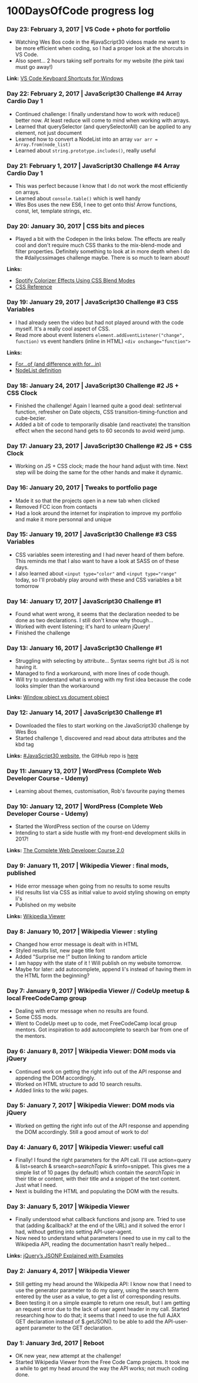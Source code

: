 # 100DaysOfCode progress log

### Day 23: February 3, 2017 | VS Code + photo for portfolio

* Watching Wes Bos code in the #javaScript30 videos made me want to be more efficient when coding, so I had a proper look at the shorcuts in VS Code.
* Also spent... 2 hours taking self portraits for my website (the pink taxi must go away!)

**Link:** [VS Code Keyboard Shortcuts for Windows](https://code.visualstudio.com/shortcuts/keyboard-shortcuts-windows.pdf)

### Day 22: February 2, 2017 | JavaScript30 Challenge #4 Array Cardio Day 1

* Continued challenge: I finally understand how to work with reduce() better now. At least reduce will come to mind when working with arrays.
* Learned that querySelector (and querySelectorAll) can be applied to any element, not just document
* Learned how to convert a NodeList into an array `var arr = Array.from(node_list)`
* Learned about `string.prototype.includes()`, really useful

### Day 21: February 1, 2017 | JavaScript30 Challenge #4 Array Cardio Day 1

* This was perfect because I know that I do not work the most efficiently on arrays.
* Learned about `console.table()` which is well handy
* Wes Bos uses the new ES6, I nee to get onto this! Arrow functions, const, let, template strings, etc.

### Day 20: January 30, 2017 | CSS bits and pieces

* Played a bit with the Codepen in the links below. The effects are really cool and don't require much CSS thanks to the mix-blend-mode and filter properties. Definitely something to look at in more depth when I do the #dailycssimages challenge maybe. There is so much to learn about!

**Links:** 
* [Spotify Colorizer Effects Using CSS Blend Modes](https://codepen.io/vailjoy/pen/OWVwvO/)
* [CSS Reference](http://cssreference.io/)

### Day 19: January 29, 2017 | JavaScript30 Challenge #3 CSS Variables

* I had already seen the video but had not played around with the code myself. It's a really cool aspect of CSS.
* Read more about event listeners `element.addEventListener("change", function)` vs event handlers (inline in HTML) `<div onchange="function">`

**Links:** 
* [For...of (and difference with for...in)](https://developer.mozilla.org/en-US/docs/Web/JavaScript/Reference/Statements/for...of)
* [NodeList definition](https://developer.mozilla.org/en/docs/Web/API/NodeList)

### Day 18: January 24, 2017 | JavaScript30 Challenge #2 JS + CSS Clock

* Finished the challenge! Again I learned quite a good deal: setInterval function, refresher on Date objects, CSS transition-timing-function and cube-bezier.
* Added a bit of code to temporarily disable (and reactivate) the transition effect when the second hand gets to 60 seconds to avoid weird jump.

### Day 17: January 23, 2017 | JavaScript30 Challenge #2 JS + CSS Clock

* Working on JS + CSS clock; made the hour hand adjust with time. Next step will be doing the same for the other hands and make it dynamic.

### Day 16: January 20, 2017 | Tweaks to portfolio page

* Made it so that the projects open in a new tab when clicked
* Removed FCC icon from contacts
* Had a look around the internet for inspiration to improve my portfolio and make it more personnal and unique

### Day 15: January 19, 2017 | JavaScript30 Challenge #3 CSS Variables

* CSS variables seem interesting and I had never heard of them before. This reminds me that I also want to have a look at SASS on of these days.
* I also learned about `<input type="color"` and `<input type="range"` today, so I'll probably play around with these and CSS variables a bit tomorrow

### Day 14: January 17, 2017 | JavaScript30 Challenge #1

* Found what went wrong, it seems that the declaration needed to be done as two declarations. I still don't know why though...
* Worked with event listening; it's hard to unlearn jQuery!
* Finished the challenge

### Day 13: January 16, 2017 | JavaScript30 Challenge #1

* Struggling with selecting by attribute... Syntax seems right but JS is not having it.
* Managed to find a workaround, with more lines of code though.
* Will try to understand what is wrong with my first idea because the code looks simpler than the workaround

**Links:** [Window object vs document object](http://eligeske.com/jquery/what-is-the-difference-between-document-and-window-objects-2/)

### Day 12: January 14, 2017 | JavaScript30 Challenge #1

* Downloaded the files to start working on the JavaScript30 challenge by Wes Bos
* Started challenge 1, discovered and read about data attributes and the kbd tag

**Links:** [#JavaScript30 website](https://javascript30.com/), the GitHub repo is [here](https://github.com/wesbos/JavaScript30)

### Day 11: January 13, 2017 | WordPress (Complete Web Developer Course - Udemy)

* Learning about themes, customisation, Rob's favourite paying themes

### Day 10: January 12, 2017 | WordPress (Complete Web Developer Course - Udemy)

* Started the WordPress section of the course on Udemy
* Intending to start a side hustle with my front-end development skills in 2017!

**Links:** [The Complete Web Developer Course 2.0](https://www.udemy.com/the-complete-web-developer-course-2/)

### Day 9: January 11, 2017 | Wikipedia Viewer : final mods, published

* Hide error message when going from no results to some results
* Hid results list via CSS as initial value to avoid styling showing on empty li's
* Published on my website

**Links:** [Wikipedia Viewer](http://audreydogbeh.com/projects/wikipedia-viewer)

### Day 8: January 10, 2017 | Wikipedia Viewer : styling

* Changed how error message is dealt with in HTML
* Styled results list, new page title font
* Added "Surprise me !" button linking to random article
* I am happy with the state of it ! Will publish on my website tomorrow.
* Maybe for later: add autocomplete, append li's instead of having them in the HTML form the beginning?

### Day 7: January 9, 2017 | Wikipedia Viewer // CodeUp meetup & local FreeCodeCamp group

* Dealing with error message when no results are found.
* Some CSS mods.
* Went to CodeUp meet up to code, met FreeCodeCamp local group mentors. Got inspiration to add autocomplete to search bar from one of the mentors.

### Day 6: January 8, 2017 | Wikipedia Viewer: DOM mods via jQuery

* Continued work on getting the right info out of the API response and appending the DOM accordingly.
* Worked on HTML structure to add 10 search results.
* Added links to the wiki pages.

### Day 5: January 7, 2017 | Wikipedia Viewer: DOM mods via jQuery

* Worked on getting the right info out of the API response and appending the DOM accordingly. Still a good amout of work to do!

### Day 4: January 6, 2017 | Wikipedia Viewer: useful call

* Finally! I found the right parameters for the API call. I'll use action=query & list=search & srsearch=*searchTopic* & srinfo=snippet. This gives me a simple list of 10 pages (by default) which contain the *searchTopic* in their title or content, with their title and a snippet of the text content. Just what I need.
* Next is building the HTML and populating the DOM with the results.

### Day 3: January 5, 2017 | Wikipedia Viewer

* Finally understood what callback functions and jsonp are. Tried to use that (adding &callback? at the end of the URL) and it solved the error I had, without getting into setting API-user-agent.
* Now need to understand what parameters I need to use in my call to the Wikipedia API, reading the documentation hasn't really helped...

**Links:** [jQuery’s JSONP Explained with Examples](https://www.sitepoint.com/jsonp-examples/)

### Day 2: January 4, 2017 | Wikipedia Viewer

* Still getting my head around the Wikipedia API: I know now that I need to use the generator parameter to do my query, using the search term entered by the user as a value, to get a list of corresponding results.
* Been testing it on a simple example to return one result, but I am getting an request error due to the lack of user agent header in my call. Started researching how to do that; it seems that I need to use the full AJAX GET declaration instead of $.getJSON() to be able to add the API-user-agent parameter to the GET declaration.

### Day 1: January 3rd, 2017 | Reboot

* OK new year, new attempt at the challenge!
* Started Wikipedia Viewer from the Free Code Camp projects. It took me a while to get my head around the way the API works; not much coding done.
